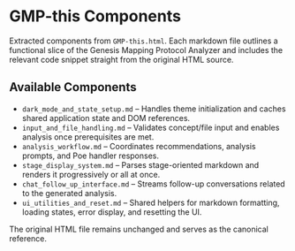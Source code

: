 # GMP-this Components

Extracted components from `GMP-this.html`. Each markdown file outlines a functional slice of the Genesis Mapping Protocol Analyzer and includes the relevant code snippet straight from the original HTML source.

## Available Components

- `dark_mode_and_state_setup.md` – Handles theme initialization and caches shared application state and DOM references.
- `input_and_file_handling.md` – Validates concept/file input and enables analysis once prerequisites are met.
- `analysis_workflow.md` – Coordinates recommendations, analysis prompts, and Poe handler responses.
- `stage_display_system.md` – Parses stage-oriented markdown and renders it progressively or all at once.
- `chat_follow_up_interface.md` – Streams follow-up conversations related to the generated analysis.
- `ui_utilities_and_reset.md` – Shared helpers for markdown formatting, loading states, error display, and resetting the UI.

The original HTML file remains unchanged and serves as the canonical reference.
